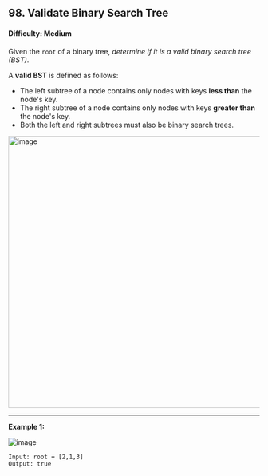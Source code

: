 ## 98. Validate Binary Search Tree

#### Difficulty: Medium

Given the ```root``` of a binary tree, _determine if it is a valid binary search tree (BST)_.

A __valid BST__ is defined as follows:

- The left subtree of a node contains only nodes with keys __less than__ the node's key.
- The right subtree of a node contains only nodes with keys __greater than__ the node's key.
- Both the left and right subtrees must also be binary search trees.

<img width="545" alt="image" src="https://user-images.githubusercontent.com/35042430/206097698-15c5f56e-a51a-4e46-9612-501892ce15a4.png">

---

__Example 1:__

![image](https://assets.leetcode.com/uploads/2020/12/01/tree1.jpg)

```
Input: root = [2,1,3]
Output: true
```
